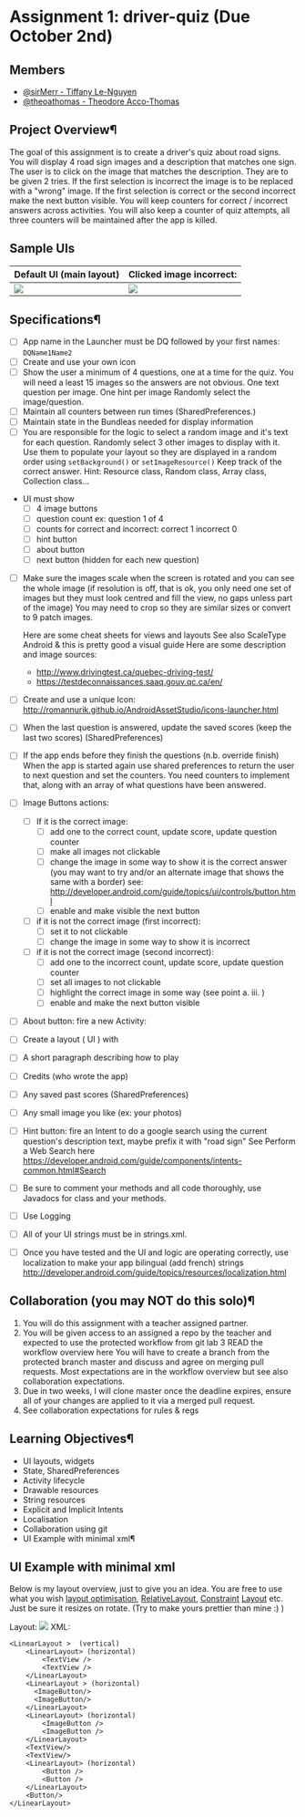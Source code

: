 # Assignment 1: driver-quiz (Due October 2nd)

## Members
* [@sirMerr - Tiffany Le-Nguyen](https://github.com/sirMerr)
* [@theoathomas - Theodore Acco-Thomas](https://github.com/theoathomas)

## Project Overview¶

The goal of this assignment is to create a driver's quiz about road signs. You will display 4 road sign images and a description that matches one sign. The user is to click on the image that matches the description. They are to be given 2 tries. If the first selection is incorrect the image is to be replaced with a "wrong" image. If the first selection is correct or the second incorrect make the next button visible. You will keep counters for correct / incorrect answers across activities. You will also keep a counter of quiz attempts, all three counters will be maintained after the app is killed.

## Sample UIs
| Default UI  (main layout) | Clicked image incorrect: |
| --- | --- |
|<img src="https://cdn.discordapp.com/attachments/307959450805862400/363385789859627008/Screen_Shot_2017-09-29_at_2.08.06_PM.png"/>|<img src="https://cdn.discordapp.com/attachments/307959450805862400/363385794330755073/Screen_Shot_2017-09-29_at_2.08.17_PM.png"> |

## Specifications¶

- [ ] App name in the Launcher must be DQ followed by your first names: `DQName1Name2`
- [ ] Create and use your own icon
- [ ] Show the user a minimum of 4 questions, one at a time for the quiz. You will need a least 15 images so the answers are not obvious. One text question per image. One hint per image Randomly select the image/question.
- [ ] Maintain all counters between run times (SharedPreferences.)
- [ ] Maintain state in the Bundleas needed for display information
- [ ] You are responsible for the logic to select a random image and it's text for each question. Randomly select 3 other images to display with it. Use them to populate your layout so they are displayed in a random order using `setBackground()` or `setImageResource()` Keep track of the correct answer. Hint: Resource class, Random class, Array class, Collection class…
- UI must show
  - [ ] 4 image buttons
  - [ ] question count ex: question 1 of 4
  - [ ] counts for correct and incorrect: correct 1 incorrect 0
  - [ ] hint button
  - [ ] about button
  - [ ] next button (hidden for each new question)
- [ ] Make sure the images scale when the screen is rotated and you can see the whole image (if resolution is off, that is ok, you only need one set of images but they must look centred and fill the view, no gaps unless part of the image) You may need to crop so they are similar sizes or convert to 9 patch images.

  Here are some cheat sheets for views and layouts See also ScaleType Android & this is pretty good a visual guide Here are some description and image sources:
  * http://www.drivingtest.ca/quebec-driving-test/
  * https://testdeconnaissances.saaq.gouv.qc.ca/en/

- [ ] Create and use a unique Icon: http://romannurik.github.io/AndroidAssetStudio/icons-launcher.html
- [ ] When the last question is answered, update the saved scores (keep the last two scores) (SharedPreferences)
- [ ] If the app ends before they finish the questions (n.b. override finish) When the app is started again use shared preferences to return the user to next question and set the counters. You need counters to implement that, along with an array of what questions have been answered.

- [ ] Image Buttons actions:
  - [ ] If it is the correct image:
    - [ ] add one to the correct count, update score, update question counter
    - [ ] make all images not clickable
    - [ ] change the image in some way to show it is the correct answer (you may want to try and/or an alternate image that shows the same with a border) see: http://developer.android.com/guide/topics/ui/controls/button.html
    - [ ] enable and make visible the next button
  - [ ] if it is not the correct image (first incorrect):
    - [ ] set it to not clickable
    - [ ] change the image in some way to show it is incorrect
  - [ ] if it is not the correct image (second incorrect):
    - [ ] add one to the incorrect count, update score, update question counter
    - [ ] set all images to not clickable
    - [ ] highlight the correct image in some way (see point a. iii. )
    - [ ] enable and make the next button visible

- [ ] About button: fire a new Activity:
- [ ] Create a layout ( UI ) with
- [ ] A short paragraph describing how to play
- [ ] Credits (who wrote the app)
- [ ] Any saved past scores (SharedPreferences)
- [ ] Any small image you like (ex: your photos)
- [ ] Hint button: fire an Intent to do a google search using the current question's description text, maybe prefix it with "road sign" See Perform a Web Search here https://developer.android.com/guide/components/intents-common.html#Search
- [ ] Be sure to comment your methods and all code thoroughly, use Javadocs for class and your methods.
- [ ] Use Logging
- [ ] All of your UI strings must be in strings.xml.
- [ ] Once you have tested and the UI and logic are operating correctly, use localization to make your app bilingual (add french) strings http://developer.android.com/guide/topics/resources/localization.html

## Collaboration (you may NOT do this solo)¶

1. You will do this assignment with a teacher assigned partner.
2. You will be given access to an assigned a repo by the teacher and expected to use the protected workflow from git lab 3 READ the workflow overview here You will have to create a branch from the protected branch master and discuss and agree on merging pull requests. Most expectations are in the workflow overview but see also collaboration expectations.
3. Due in two weeks, I will clone master once the deadline expires, ensure all of your changes are applied to it via a merged pull request.
4. See collaboration expectations for rules & regs

## Learning Objectives¶

* UI layouts, widgets
* State, SharedPreferences
* Activity lifecycle
* Drawable resources
* String resources
* Explicit and Implicit Intents
* Localisation
* Collaboration using git
* UI Example with minimal xml¶

## UI Example  with minimal xml

Below is my layout overview, just to give you an idea. You are free to use what you wish [layout optimisation](https://developer.android.com/training/improving-layouts/optimizing-layout.html),   [RelativeLayout](https://developer.android.com/guide/topics/ui/layout/relative.html), [Constraint](https://developer.android.com/training/constraint-layout/index.html) [Layout](https://developer.android.com/training/constraint-layout/index.html) etc.  Just be sure it resizes on rotate.  (Try to make yours prettier than mine :) )

Layout:
<img src="https://cdn.discordapp.com/attachments/307959450805862400/363385796457398283/Screen_Shot_2017-09-29_at_2.08.26_PM.png"/>
XML:
```
<LinearLayout >  (vertical)
    <LinearLayout> (horizontal)
        <TextView />
        <TextView />
    </LinearLayout>
    <LinearLayout > (horizontal)
      <ImageButton/>
      <ImageButton/>
    </LinearLayout>
    <LinearLayout> (horizontal)
        <ImageButton />
        <ImageButton />
    </LinearLayout>
    <TextView/>
    <TextView/>
    <LinearLayout> (horizontal) 
        <Button />
        <Button />
    </LinearLayout>
    <Button/>
</LinearLayout>

```
